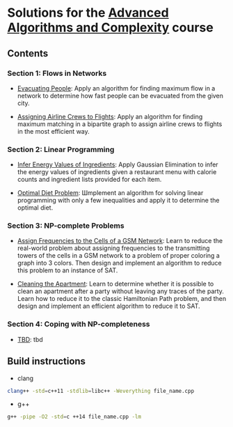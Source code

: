 
# Solutions for the [Advanced Algorithms and Complexity](https://www.coursera.org/learn/advanced-algorithms-and-complexity) course

## Contents

### Section 1: Flows in Networks

* [Evacuating People](https://github.com/olpotkin/ds_and_algos_modern_cpp/blob/master/05-advanced-algorithms-and-complexity/week1/1-evacuation/evacuation.cpp):
   Apply an algorithm for finding maximum flow in a network to determine how fast people can be evacuated from the given city.

* [Assigning Airline Crews to Flights](https://github.com/olpotkin/ds_and_algos_modern_cpp/blob/master/05-advanced-algorithms-and-complexity/week1/2-airline_crews/airline_crews.cpp):
   Apply an algorithm for finding maximum matching in a bipartite graph to assign airline crews to flights in the most efficient way.

### Section 2: Linear Programming

* [Infer Energy Values of Ingredients](https://github.com/olpotkin/ds_and_algos_modern_cpp/blob/master/05-advanced-algorithms-and-complexity/week2/1-energy_values/energy_values.cpp):
   Apply Gaussian Elimination to infer the energy values of ingredients given a restaurant menu with calorie counts and ingredient lists provided for each item.

* [Optimal Diet Problem](https://github.com/olpotkin/ds_and_algos_modern_cpp/blob/master/05-advanced-algorithms-and-complexity/week2/2-diet/diet.cpp):
   Шmplement an algorithm for solving linear programming with only a few inequalities and apply it to determine the optimal diet.

### Section 3: NP-complete Problems

* [Assign Frequencies to the Cells of a GSM Network](https://github.com/olpotkin/ds_and_algos_modern_cpp/blob/master/05-advanced-algorithms-and-complexity/week3/1-gsm_network/gsm_network.cpp):
   Learn to reduce the real-world problem about assigning frequencies to the transmitting towers of the cells in a GSM network to a problem of proper coloring a graph into 3 colors. Then design and implement an algorithm to reduce this problem to an instance of SAT.

* [Cleaning the Apartment](https://tbd):
   Learn to determine whether it is possible to clean an apartment after a party without leaving any traces of the party. Learn how to reduce it to the classic Hamiltonian Path problem, and then design and implement an efficient algorithm to reduce it to SAT.

### Section 4: Coping with NP-completeness

* [TBD](https://tbd):
   tbd

## Build instructions

* clang

```bash
clang++ -std=c++11 -stdlib=libc++ -Weverything file_name.cpp
```

* g++

```bash
g++ -pipe -O2 -std=c ++14 file_name.cpp -lm
```
